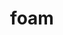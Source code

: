 ---
category: 4-letters
denotation: null
name: foam
reference_link: https://www.etymonline.com/word/foam
root_language: null
root_name: null
title: foam
type: free
word_sums:
- respelling: foam
  sum: 'Foam + '
---